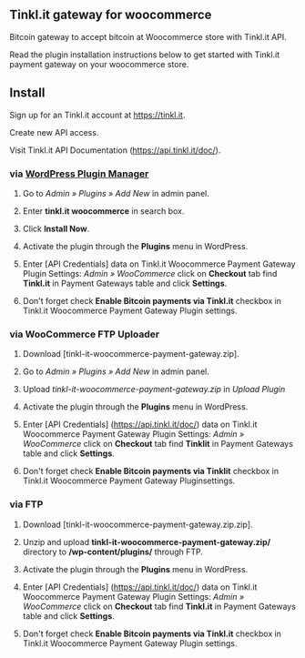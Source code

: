 ## Tinkl.it gateway for woocommerce
Bitcoin gateway to accept bitcoin at Woocommerce store with Tinkl.it API.

Read the plugin installation instructions below to get started with Tinkl.it payment gateway on your woocommerce store.

## Install

Sign up for an Tinkl.it account at <https://tinkl.it>.

Create new API access.

Visit Tinkl.it API Documentation (https://api.tinkl.it/doc/).

### via [WordPress Plugin Manager](https://codex.wordpress.org/Plugins_Add_New_Screen)

1. Go to *Admin » Plugins » Add New* in admin panel.

2. Enter **tinkl.it woocommerce** in search box.

3. Click **Install Now**.

4. Activate the plugin through the **Plugins** menu in WordPress.

5. Enter [API Credentials] data on Tinkl.it Woocommerce Payment Gateway Plugin Settings: *Admin » WooCommerce* click on **Checkout** tab find **Tinkl.it** in Payment Gateways table and click **Settings**.

6. Don't forget check **Enable Bitcoin payments via Tinkl.it** checkbox in Tinkl.it Woocommerce Payment Gateway Plugin settings.

### via WooCommerce FTP Uploader

1. Download [tinkl-it-woocommerce-payment-gateway.zip].

2. Go to *Admin » Plugins » Add New* in admin panel.

3. Upload *tinkl-it-woocommerce-payment-gateway.zip* in *Upload Plugin*

4. Activate the plugin through the **Plugins** menu in WordPress.

5. Enter [API Credentials] (https://api.tinkl.it/doc/) data on Tinkl.it Woocommerce Payment Gateway Plugin Settings: *Admin » WooCommerce* click on **Checkout** tab find **Tinklit** in Payment Gateways table and click **Settings**.

6. Don't forget check **Enable Bitcoin payments via Tinklit** checkbox in Tinkl.it Woocommerce Payment Gateway Pluginsettings.

### via FTP

1. Download [tinkl-it-woocommerce-payment-gateway.zip.zip].

2. Unzip and upload **tinkl-it-woocommerce-payment-gateway.zip/** directory to **/wp-content/plugins/** through FTP.

3. Activate the plugin through the **Plugins** menu in WordPress.

4. Enter [API Credentials] (https://api.tinkl.it/doc/) data on Tinkl.it Woocommerce Payment Gateway Plugin Settings: *Admin » WooCommerce* click on **Checkout** tab find **Tinkl.it** in Payment Gateways table and click **Settings**.

5. Don't forget check **Enable Bitcoin payments via Tinkl.it** checkbox in Tinkl.it Woocommerce Payment Gateway Plugin settings.
